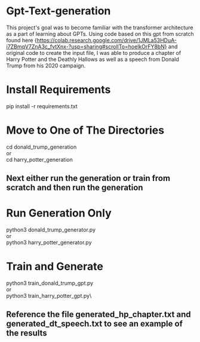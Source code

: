 # Gpt-Text-generation
This project's goal was to become familiar with the transformer architecture as a part of learning about GPTs. Using code based on this gpt from scratch found here {https://colab.research.google.com/drive/1JMLa53HDuA-i7ZBmqV7ZnA3c_fvtXnx-?usp=sharing#scrollTo=hoelkOrFY8bN} and original code to create the input file, I was able to produce a chapter of Harry Potter and the Deathly Hallows as well as a speech from Donald Trump from his 2020 campaign. 
# Install Requirements 
pip install -r requirements.txt
# Move to One of The Directories
cd donald_trump_generation \
or \
cd harry_potter_generation
## Next either run the generation or train from scratch and then run the generation
# Run Generation Only
python3 donald_trump_generator.py \
or \
python3 harry_potter_generator.py
# Train and Generate
python3 train_donald_trump_gpt.py \
or \
python3 train_harry_potter_gpt.py\
## Reference the file generated_hp_chapter.txt and generated_dt_speech.txt to see an example of the results 
